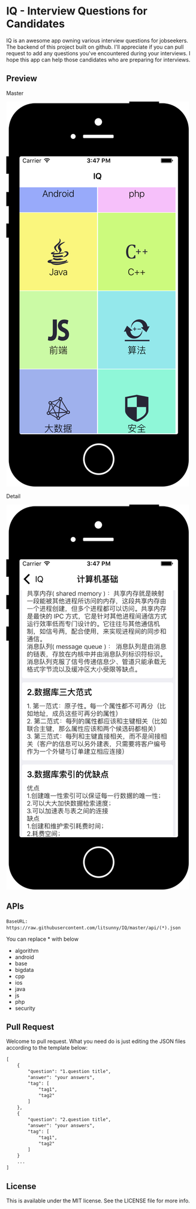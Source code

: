 # IQ - Interview Questions for Candidates

IQ is an awesome app owning various interview questions for jobseekers. The backend of this project built on github. I'll appreciate if you can pull request to add any questions you've encountered during your interviews. I hope this app can help those candidates who are preparing for interviews. 

## Preview

Master

![图片名](https://raw.githubusercontent.com/litsunny/IQ/master/ScreenShot/01.png)

Detail

![图片名](https://raw.githubusercontent.com/litsunny/IQ/master/ScreenShot/02.png)

## APIs

`BaseURL: https://raw.githubusercontent.com/litsunny/IQ/master/api/(*).json`

You can replace * with below

- algorithm
- android
- base
- bigdata
- cpp
- ios
- java
- js
- php
- security

## Pull Request

Welcome to pull request. What you need do is just editing the JSON files according to the template below:

```
[
    {
        "question": "1.question title",
        "answer": "your answers",
        "tag": [
            "tag1",
            "tag2"
        ]
    },
    {
        "question": "2.question title",
        "answer": "your answers",
        "tag": [
            "tag1",
            "tag2"
        ]
    }
    ...
]

```

## License

This is available under the MIT license. See the LICENSE file for more info.